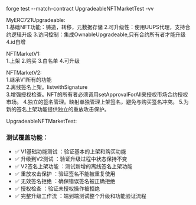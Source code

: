 forge test --match-contract UpgradeableNFTMarketTest -vv 

MyERC721Upgradeable:     
1.基础NFT功能：铸造，转移，元数据存储
2.可升级性：使用UUPS代理，支持合约逻辑升级
3.访问控制：集成OwnableUpgradeable,只有合约所有者才能升级
4.id自增


NFTMarketV1:        
1.上架
2.购买
3.白名单
4.可升级

NFTMarketV2:           
1.继承V1所有的功能  
2.离线签名上架。listwithSignature   
3.增强授权检查。NFT的所有者必须调用setApprovalForAll来授权市场合约授权市场。
4.独立的签名管理。映射单独管理上架签名，避免与购买签名冲突。
5.为新的签名上架功能提供独立的重放攻击保护。

UpgradeableNFTMarketTest:   
### 测试覆盖功能：
- ✅ V1基础功能测试 ：验证基本的上架和购买功能
- ✅ 升级到V2测试 ：验证升级过程中状态保持不变
- ✅ V2签名上架功能 ：测试新增的离线签名上架功能
- ✅ 重放攻击保护 ：验证签名不能被重复使用
- ✅ 无效签名拒绝 ：确保错误签名被正确拒绝
- ✅ 授权检查 ：验证未授权操作被拒绝
- ✅ 完整升级工作流 ：端到端测试整个升级和功能验证流程